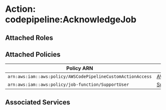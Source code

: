# Action: codepipeline:AcknowledgeJob

## Attached Roles

## Attached Policies

| Policy ARN | Policy Name |
|------------|-------------|
| `arn:aws:iam::aws:policy/AWSCodePipelineCustomActionAccess` | [AWSCodePipelineCustomActionAccess](../policies.md#awscodepipelinecustomactionaccess) |
| `arn:aws:iam::aws:policy/job-function/SupportUser` | [SupportUser](../policies.md#supportuser) |

## Associated Services

